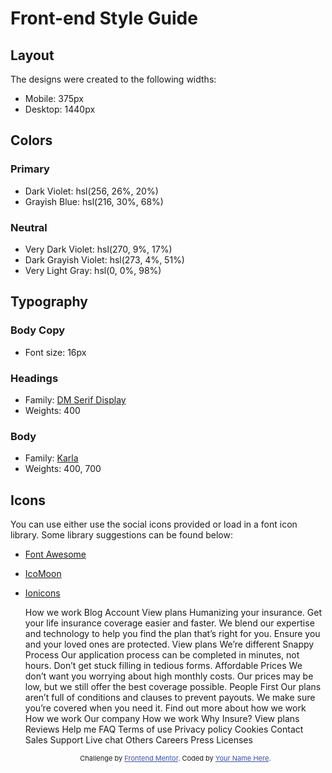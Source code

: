 # Front-end Style Guide

## Layout

The designs were created to the following widths:

- Mobile: 375px
- Desktop: 1440px

## Colors

### Primary

- Dark Violet: hsl(256, 26%, 20%)
- Grayish Blue: hsl(216, 30%, 68%)

### Neutral

- Very Dark Violet: hsl(270, 9%, 17%)
- Dark Grayish Violet: hsl(273, 4%, 51%)
- Very Light Gray: hsl(0, 0%, 98%)

## Typography

### Body Copy

- Font size: 16px

### Headings

- Family: [DM Serif Display](https://fonts.google.com/specimen/DM+Serif+Display)
- Weights: 400

### Body

- Family: [Karla](https://fonts.google.com/specimen/Karla)
- Weights: 400, 700

## Icons

You can use either use the social icons provided or load in a font icon library. Some library suggestions can be found below:

- [Font Awesome](https://fontawesome.com)
- [IcoMoon](https://icomoon.io)
- [Ionicons](https://ionicons.com)

  <style>
        .attribution {
            font-size: 11px;
            text-align: center;
        }
        
        .attribution a {
            color: hsl(228, 45%, 44%);
        }
    </style>



     How we work Blog Account View plans Humanizing your insurance. Get your life insurance coverage easier and faster. We blend our expertise and technology to help you find the plan that’s right for you. Ensure you and your loved ones are protected. View
    plans We’re different Snappy Process Our application process can be completed in minutes, not hours. Don’t get stuck filling in tedious forms. Affordable Prices We don’t want you worrying about high monthly costs. Our prices may be low, but we still
    offer the best coverage possible. People First Our plans aren’t full of conditions and clauses to prevent payouts. We make sure you’re covered when you need it. Find out more about how we work How we work Our company How we work Why Insure? View plans
    Reviews Help me FAQ Terms of use Privacy policy Cookies Contact Sales Support Live chat Others Careers Press Licenses


    <div class="attribution">
        Challenge by <a href="https://www.frontendmentor.io?ref=challenge" target="_blank">Frontend Mentor</a>. Coded by <a href="#">Your Name Here</a>.
    </div>